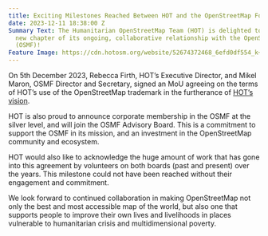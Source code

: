 ```yaml
---
title: Exciting Milestones Reached Between HOT and the OpenStreetMap Foundation
date: 2023-12-11 18:38:00 Z
Summary Text: The Humanitarian OpenStreetMap Team (HOT) is delighted to announce a
  new chapter of its ongoing, collaborative relationship with the OpenStreetMap Foundation
  (OSMF)!
Feature Image: https://cdn.hotosm.org/website/52674372468_6efd0df554_k+(1).jpg
---
```


On 5th December 2023, Rebecca Firth, HOT’s Executive Director, and Mikel Maron, OSMF Director and Secretary, signed an MoU agreeing on the terms of HOT’s use of the OpenStreetMap trademark in the furtherance of [HOT’s vision](https://www.hotosm.org/hots-vision-and-values.html).

HOT is also proud to announce corporate membership in the OSMF at the silver level, and will join the OSMF Advisory Board. This is a commitment to support the OSMF in its mission, and an investment in the OpenStreetMap community and ecosystem. 

HOT would also like to acknowledge the huge amount of work that has gone into this agreement by volunteers on both boards (past and present) over the years. This milestone could not have been reached without their engagement and commitment. 

We look forward to continued collaboration in making OpenStreetMap not only the best and most accessible map of the world, but also one that supports people to improve their own lives and livelihoods in places vulnerable to humanitarian crisis and multidimensional poverty.
